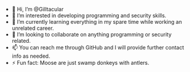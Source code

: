 - 👋 Hi, I’m @Gilltacular
- 👀 I’m interested in developing programming and security skills.
- 🌱 I’m currently learning everything in my spare time while working an unrelated career.
- 💞️ I’m looking to collaborate on anything programming or security related.
- 📫 You can reach me through GitHub and I will provide further contact info as needed.
- ⚡ Fun fact: Moose are just swamp donkeys with antlers.

<!---
Gilltacular/Gilltacular is a ✨ special ✨ repository because its `README.md` (this file) appears on your GitHub profile.
You can click the Preview link to take a look at your changes.
--->
